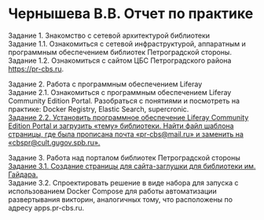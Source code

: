 # Чернышева В.В. Отчет по практике
Задание 1. Знакомство с сетевой архитектурой библиотеки  
Задание 1.1. Ознакомиться с сетевой инфраструктурой, аппаратным и программным обеспечением библиотек Петроградской стороны.  
Задание 1.2. Ознакомиться с сайтом ЦБС Петроградского района https://pr-cbs.ru.  

Задание 2. Работа с программным обеспечением Liferay  
Задание 2.1. Ознакомиться с программным обеспечением Liferay Community Edition Portal. Разобраться с понятиями и посмотреть на практике: Docker Registry, Elastic Search, supercronic.  
[Задание 2.2. Установить программное обеспечение Liferay Community Edition Portal и загрузить «тему» библиотеки. Найти файл шаблона страницы, где была прописана почта «pr-cbs@mail.ru» и заменить на «cbspr@cult.gugov.spb.ru».](2.2/Readme.md) 


Задание 3. Работа над порталом библиотек Петроградской стороны  
[Задание 3.1. Создание страницы для сайта-заглушки для библиотеки им. Гайдара.](3.1/Readme.md)  
Задание 3.2. Спроектировать решение в виде набора для запуска с использованием Docker Compose для работы автоматизации развертывания викторин, аналогичных тому, что расположены по адресу apps.pr-cbs.ru.  
